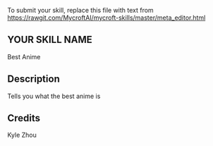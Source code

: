 To submit your skill, replace this file with text from 
https://rawgit.com/MycroftAI/mycroft-skills/master/meta_editor.html


## YOUR SKILL NAME
Best Anime

## Description 
Tells you what the best anime is

## Credits 
Kyle Zhou

